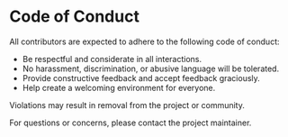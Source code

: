 # Code of Conduct

All contributors are expected to adhere to the following code of conduct:

- Be respectful and considerate in all interactions.
- No harassment, discrimination, or abusive language will be tolerated.
- Provide constructive feedback and accept feedback graciously.
- Help create a welcoming environment for everyone.

Violations may result in removal from the project or community.

For questions or concerns, please contact the project maintainer. 